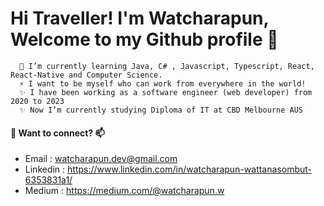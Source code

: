 # Hi Traveller! I'm Watcharapun, Welcome to my Github profile 👋

      🌱 I’m currently learning Java, C# , Javascript, Typescript, React, React-Native and Computer Science. 
      ⚡ I want to be myself who can work from everywhere in the world!
      ✨ I have been working as a software engineer (web developer) from 2020 to 2023
      ✨ Now I’m currently studying Diploma of IT at CBD Melbourne AUS

#### 💬 Want to connect? 📫
* Email : watcharapun.dev@gmail.com
* Linkedin : https://www.linkedin.com/in/watcharapun-wattanasombut-6353831a1/
* Medium : https://medium.com/@watcharapun.w
<!--
**BellEraDev/BellEraDev** is a ✨ _special_ ✨ repository because its `README.md` (this file) appears on your GitHub profile.

Here are some ideas to get you started:

- 🔭 I’m currently working on ...
- 🌱 I’m currently learning ...
- 👯 I’m looking to collaborate on ...
- 🤔 I’m looking for help with ...
- 💬 Ask me about ...
- 📫 How to reach me: ...
- 😄 Pronouns: ...
- ⚡ Fun fact: ...
-->
